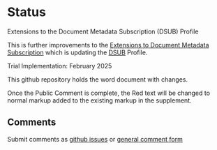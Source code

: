 # Status

Extensions to the Document Metadata Subscription (DSUB)  Profile

This is further improvements to the [Extensions to Document Metadata Subscription](https://www.ihe.net/uploadedFiles/Documents/ITI/IHE_ITI_Suppl_DSUB_Extensions.pdf) which is updating the [DSUB](https://profiles.ihe.net/ITI/TF/Volume1/ch-26.html) Profile.

Trial Implementation: February 2025

This github repository holds the word document with changes.

Once the Public Comment is complete, the Red text will be changed to normal markup added to the existing markup in the supplement.

## Comments

Submit comments as [github issues](https://github.com/IHE/ITI.DSUB_extensions/issues/new/choose) or [general comment form](https://www.ihe.net/ITI_Public_Comments/)

